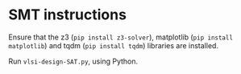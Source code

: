 # SMT instructions
Ensure that the z3 (``pip install z3-solver``), matplotlib (``pip install matplotlib``) and tqdm (``pip install tqdm``) libraries are installed. 

Run ``vlsi-design-SAT.py``, using Python.